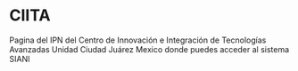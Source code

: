 # CIITA
Pagina del IPN del Centro de Innovación e Integración de Tecnologías Avanzadas Unidad Ciudad Juárez Mexico donde puedes acceder al sistema SIANI
